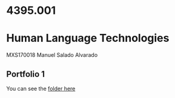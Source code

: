 # 4395.001
# Human Language Technologies

MXS170018
Manuel Salado Alvarado

## Portfolio 1
You can see the [folder here](Portfolio1)  
